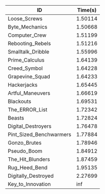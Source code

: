 |ID|Time(s)|
|-|-|
|Loose_Screws|1.50114|
|Byte_Mechanics|1.50668|
|Computer_Crew|1.51199|
|Rebooting_Rebels|1.51216|
|Smalltalk_Dribble|1.55996|
|Prime_Calculus|1.64139|
|Creed_Symbol|1.64228|
|Grapevine_Squad|1.64233|
|Hackerjacks|1.65445|
|Artful_Maneuvers|1.66619|
|Blackouts|1.69531|
|The_ERROR_List|1.72342|
|Beasts|1.72824|
|Digital_Destroyers|1.76478|
|Pint_Sized_Benchwarmers|1.77884|
|Gonzo_Brutes|1.78946|
|Pseudo_Boom|1.84912|
|The_Hit_Blunders|1.87459|
|Rug_Heed_Bend|1.95135|
|Digitally_Destroyed|2.27699|
|Key_to_Innovation|inf|
